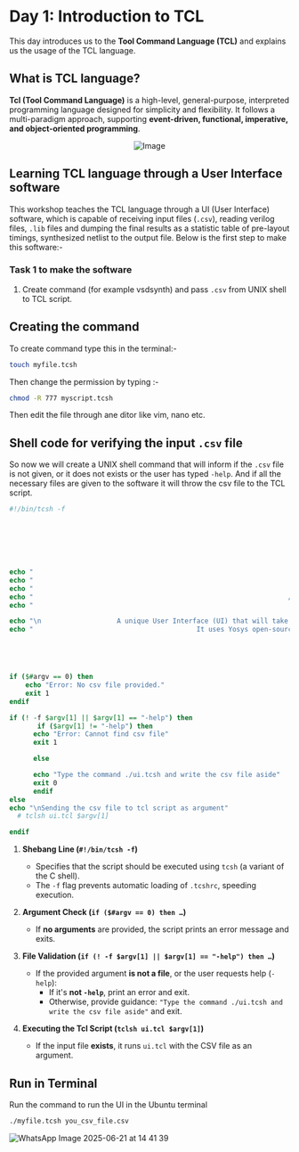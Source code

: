 
# Day 1: Introduction to TCL
This day introduces us to the **Tool Command Language (TCL)** and explains us the usage of the TCL language.

## What is TCL language?
**Tcl (Tool Command Language)** is a high-level, general-purpose, interpreted programming language designed for simplicity and flexibility. It follows a multi-paradigm approach, supporting **event-driven, functional, imperative, and object-oriented programming**. 

<p align="center">
  <img src="https://upload.wikimedia.org/wikipedia/commons/thumb/e/eb/Tcl-powered.svg/182px-Tcl-powered.svg.png" alt="Image"/>
</p>

## Learning TCL language through a User Interface software
This workshop teaches the TCL language through a UI (User Interface) software, which is capable of receiving input files (`.csv`), reading verilog files, `.lib` files and dumping the final results as a statistic table of pre-layout timings, synthesized netlist to the output file. Below is the first step to make this software:-

### Task 1 to make the software
1. Create command (for example vsdsynth) and pass `.csv` from UNIX shell to TCL script.

## Creating the command
To create command type this in the terminal:-
```bash
touch myfile.tcsh
```
Then change the permission by typing :-
```bash
chmod -R 777 myscript.tcsh
```
Then edit the file through ane ditor like vim, nano etc.
## Shell code for verifying the input `.csv` file
So now we will create a UNIX shell command that will inform if the `.csv` file is not given, or it does not exists or the user has typed `-help`. And if all the necessary files are given to the software it will throw the csv file to the TCL script.

```tcsh
#!/bin/tcsh -f







echo "                                                                   ____             __                "
echo "                                                                  / __/__  ___ ____/ /____  ____      "
echo "                                                                 _\ \/ _ \/ _  / _  / __/ |/ / -_)    "
echo "                                                                /___/ .__/\___/\_,_/_/  |___/\__/     "
echo "                                                                   /_/                                "

echo "\n                   A unique User Interface (UI) that will take RTL netlist & SDC constraints as an input, and will generate sythnesized netlist & pre-layout timing report as an output."
echo "                                         It uses Yosys open-source tool for synthesis and Opentimer to generate pre-layout timing reports."





if ($#argv == 0) then
    echo "Error: No csv file provided."
    exit 1
endif

if (! -f $argv[1] || $argv[1] == "-help") then
       if ($argv[1] != "-help") then
      echo "Error: Cannot find csv file"
      exit 1

      else

      echo "Type the command ./ui.tcsh and write the csv file aside"
      exit 0
      endif
else
echo "\nSending the csv file to tcl script as argument" 
  # tclsh ui.tcl $argv[1]

endif


```

1. **Shebang Line (`#!/bin/tcsh -f`)**  
   - Specifies that the script should be executed using `tcsh` (a variant of the C shell).
   - The `-f` flag prevents automatic loading of `.tcshrc`, speeding execution.

2. **Argument Check (`if ($#argv == 0) then …`)**  
   - If **no arguments** are provided, the script prints an error message and exits.

3. **File Validation (`if (! -f $argv[1] || $argv[1] == "-help") then …`)**  
   - If the provided argument **is not a file**, or the user requests help (`-help`):
     - If it's **not `-help`**, print an error and exit.
     - Otherwise, provide guidance: `"Type the command ./ui.tcsh and write the csv file aside"` and exit.

4. **Executing the Tcl Script (`tclsh ui.tcl $argv[1]`)**  
   - If the input file **exists**, it runs `ui.tcl` with the CSV file as an argument.


## Run in Terminal

Run the command to run the UI in the Ubuntu terminal

```bash
./myfile.tcsh you_csv_file.csv
```

![WhatsApp Image 2025-06-21 at 14 41 39](https://github.com/user-attachments/assets/3079dc56-d2e3-4e1e-93f4-5156d487f81e)











